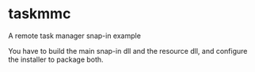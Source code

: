 # taskmmc
A remote task manager snap-in example

You have to build the main snap-in dll and the resource dll, and configure the installer to package both.
